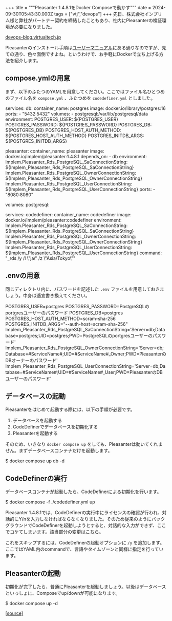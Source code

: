 +++
title = """Pleasanter 1.4.8.1をDocker Composeで動かす"""
date = 2024-09-30T05:43:30.000Z
tags = ["vtj","devops"]
+++
先日、株式会社インプリム様と弊社がパートナー契約を締結したこともあり、社内にPleasanterの検証環境が必要になりました。

[devops-blog.virtualtech.jp](https://devops-blog.virtualtech.jp/entry/20240930/1727658871)

Pleasanterのインストール手順は[ユーザーマニュアル](https://pleasanter.org/ja/manual/getting-started-pleasanter-ubuntu)にある通りなのですが、見ての通り、色々面倒ですよね。というわけで、お手軽にDockerで立ち上げる方法を紹介します。

compose.ymlの用意
--------------

まず、以下のふたつのYAMLを用意してください。ここではファイル名ひとつめのファイル名を `compose.yml` 、ふたつめを `codedefiner.yml` としました。

services:
  db:
    container\_name: postgres
    image: docker.io/library/postgres:16
    ports:
      - "5432:5432"
    volumes:
      - postgresql:/var/lib/postgresql/data
    environment:
      POSTGRES\_USER: ${POSTGRES\_USER}
      POSTGRES\_PASSWORD: ${POSTGRES\_PASSWORD}
      POSTGRES\_DB: ${POSTGRES\_DB}
      POSTGRES\_HOST\_AUTH\_METHOD: ${POSTGRES\_HOST\_AUTH\_METHOD}
      POSTGRES\_INITDB\_ARGS: ${POSTGRES\_INITDB\_ARGS}

  pleasanter:
    container\_name: pleasanter
    image: docker.io/implem/pleasanter:1.4.8.1
    depends\_on:
      - db
    environment:
      Implem.Pleasanter\_Rds\_PostgreSQL\_SaConnectionString: ${Implem\_Pleasanter\_Rds\_PostgreSQL\_SaConnectionString}
      Implem.Pleasanter\_Rds\_PostgreSQL\_OwnerConnectionString: ${Implem\_Pleasanter\_Rds\_PostgreSQL\_OwnerConnectionString}
      Implem.Pleasanter\_Rds\_PostgreSQL\_UserConnectionString: ${Implem\_Pleasanter\_Rds\_PostgreSQL\_UserConnectionString}
    ports:
      - "8080:8080"

volumes:
  postgresql:

services:
  codedefiner:
    container\_name: codedefiner
    image: docker.io/implem/pleasanter:codedefiner
    environment:
      Implem.Pleasanter\_Rds\_PostgreSQL\_SaConnectionString: ${Implem\_Pleasanter\_Rds\_PostgreSQL\_SaConnectionString}
      Implem.Pleasanter\_Rds\_PostgreSQL\_OwnerConnectionString: ${Implem\_Pleasanter\_Rds\_PostgreSQL\_OwnerConnectionString}
      Implem.Pleasanter\_Rds\_PostgreSQL\_UserConnectionString: ${Implem\_Pleasanter\_Rds\_PostgreSQL\_UserConnectionString}
    command: "\_rds /y /l \\"ja\\" /z \\"Asia/Tokyo\\""

.envの用意
-------

同じディレクトリ内に、パスワードを記述した `.env` ファイルを用意しておきましょう。中身は適宜書き換えてください。

POSTGRES\_USER=postgres
POSTGRES\_PASSWORD=PostgreSQLのportgresユーザーのパスワード
POSTGRES\_DB=postgres
POSTGRES\_HOST\_AUTH\_METHOD=scram-sha-256
POSTGRES\_INITDB\_ARGS="--auth-host=scram-sha-256"
Implem\_Pleasanter\_Rds\_PostgreSQL\_SaConnectionString='Server=db;Database=postgres;UID=postgres;PWD=PostgreSQLのportgresユーザーのパスワード'
Implem\_Pleasanter\_Rds\_PostgreSQL\_OwnerConnectionString='Server=db;Database=#ServiceName#;UID=#ServiceName#\_Owner;PWD=PleasanterのDBオーナーのパスワード'
Implem\_Pleasanter\_Rds\_PostgreSQL\_UserConnectionString='Server=db;Database=#ServiceName#;UID=#ServiceName#\_User;PWD=PleasanterのDBユーザーのパスワード'

データベースの起動
---------

Pleasanterをはじめて起動する際には、以下の手順が必要です。

1.  データベースを起動する
2.  CodeDefinerでデータベースを初期化する
3.  Pleasanterを起動する

そのため、いきなり `docker compose up` をしても、Pleasanterは動いてくれません。まずデータベースコンテナだけを起動します。

$ docker compose up db -d

CodeDefinerの実行
--------------

データベースコンテナが起動したら、CodeDefinerによる初期化を行います。

$ docker compose -f ./codedefiner.yml up

Pleasanter 1.4.8.1では、CodeDefinerの実行中にライセンスの確認が行われ、対話的にY/nを入力しなければならなくなりました。そのため従来のようにバックグラウンドでCodeDefinerを起動しようとすると、対話的な入力ができず、ここでコケてしまいます。該当部分の変更は[こちら](https://github.com/Implem/Implem.Pleasanter/commit/62816199ae7de58e812fb46210de18487f870de6#diff-f92fd2acdf676527cf4029b916e01451ff59bf7af4b996fa2dcbaa77fd5968a8R77)。

これをスキップするには、CodeDefinerの起動オプションに `/y` を追加します。ここではYAML内のcommandで、言語やタイムゾーンと同様に指定を行っています。

Pleasanterの起動
-------------

初期化が完了したら、普通にPleasanterを起動しましょう。以後はデータベースといっしょに、Composeでup/downが可能になります。

$ docker compose up -d

[[source]](https://devops-blog.virtualtech.jp/entry/20240930/1727675010)
